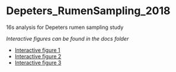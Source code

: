 # Depeters_RumenSampling_2018
16s analysis for Depeters rumen sampling study

*Interactive figures can be found in the docs folder*  
- [Interactive figure 1](https://jvhagey.github.io/Depeters_RumenSampling_2018/Minor_phyla_plotly.html)  
- [Interactive figure 2](https://jvhagey.github.io/Depeters_RumenSampling_2018/DPCoA.html)  
- [Interactive figure 3](https://jvhagey.github.io/Depeters_RumenSampling_2018/UnWeighted_unifrac.html)
